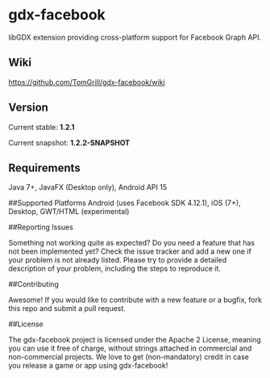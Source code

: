 # gdx-facebook
libGDX extension providing cross-platform support for Facebook Graph API.

## Wiki
https://github.com/TomGrill/gdx-facebook/wiki

## Version
Current stable: **1.2.1**

Current snapshot: **1.2.2-SNAPSHOT**

## Requirements
Java 7+, JavaFX (Desktop only), Android API 15

##Supported Platforms
Android (uses Facebook SDK 4.12.1), iOS (7+), Desktop, GWT/HTML (experimental)

##Reporting Issues

Something not working quite as expected? Do you need a feature that has not been implemented yet? Check the issue tracker and add a new one if your problem is not already listed. Please try to provide a detailed description of your problem, including the steps to reproduce it.

##Contributing

Awesome! If you would like to contribute with a new feature or a bugfix, fork this repo and submit a pull request.

##License

The gdx-facebook project is licensed under the Apache 2 License, meaning you can use it free of charge, without strings attached in commercial and non-commercial projects. We love to get (non-mandatory) credit in case you release a game or app using gdx-facebook!
